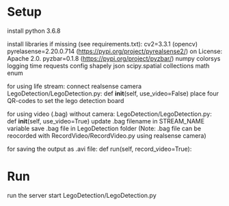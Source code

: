 # Setup

install python 3.6.8

install libraries if missing (see requirements.txt):
cv2=3.3.1 (opencv)
pyrelasense=2.20.0.714 (https://pypi.org/project/pyrealsense2/) on License: Apache 2.0.
pyzbar=0.1.8 (https://pypi.org/project/pyzbar/)
numpy
colorsys
logging
time
requests
config
shapely
json
scipy.spatial
collections
math
enum

for using life stream: 
	connect realsense camera 
	LegoDetection/LegoDetection.py: def __init__(self, use_video=False)
	place four QR-codes to set the lego detection board

for using video (.bag) without camera:
	LegoDetection/LegoDetection.py: def __init__(self, use_video=True)
	update .bag filename in STREAM_NAME variable
	save .bag file in LegoDetection folder
(Note: .bag file can be reocorded with RecordVideo/RecordVideo.py using realsense camera)

for saving the output as .avi file:
	def run(self, record_video=True):

# Run

run the server
start LegoDetection/LegoDetection.py